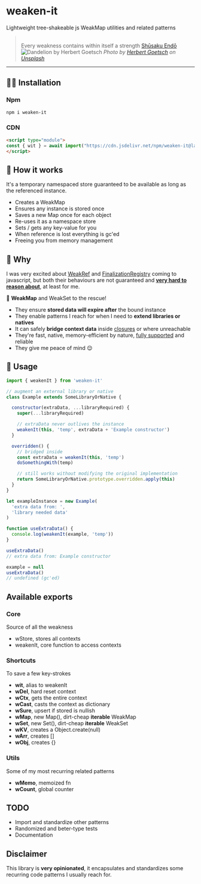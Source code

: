 # weaken-it

Lightweight tree-shakeable js WeakMap utilities and related patterns

> \
> Every weakness contains within itself a strength
> [Shūsaku Endō](https://it.wikipedia.org/wiki/Shūsaku_Endō)
> \
> ![Dandelion by Herbert Goetsch](https://images.unsplash.com/photo-1544954412-78da2cfa1a0c?&auto=format&fit=crop&h=400&w=800&q=80)
*Photo by [Herbert Goetsch](https://unsplash.com/photos/SGKQh9wNgAk/) on [Unsplash](https://unsplash.com/photos/SGKQh9wNgAk)*

---

## :man_technologist: Installation

### Npm

```bash
npm i weaken-it
```

### CDN

```html
<script type="module">
const { wit } = await import("https://cdn.jsdelivr.net/npm/weaken-it@latest")
</script>
```

## :wrench: How it works

It's a temporary namespaced store guaranteed to be available as long as the referenced instance.

* Creates a WeakMap
* Ensures any instance is stored once
* Saves a new Map once for each object
* Re-uses it as a namespace store
* Sets / gets any key-value for you
* When reference is lost everything is gc'ed
* Freeing you from memory management

## :thinking: Why

I was very excited about [WeakRef](https://developer.mozilla.org/en-US/docs/Web/JavaScript/Reference/Global_Objects/WeakRef#avoid_where_possible) and [FinalizationRegistry](https://developer.mozilla.org/en-US/docs/Web/JavaScript/Reference/Global_Objects/FinalizationRegistry#avoid_where_possible) coming to javascript, but both their behaviours are not guaranteed and **[very  hard to reason about](https://developer.mozilla.org/en-US/docs/Web/JavaScript/Memory_management#weakrefs_and_finalizationregistry)**, at least for me.

:ring_buoy: **WeakMap** and WeakSet to the rescue!

* They ensure **stored data will expire after** the bound instance
* They enable patterns I reach for when I need to **extend libraries or natives**
* It can safely **bridge context data** inside [closures](https://blog.logrocket.com/escape-memory-leaks-javascript/) or where unreachable
* They're fast, native, memory-efficient by nature, [fully supported](https://developer.mozilla.org/en-US/docs/Web/JavaScript/Reference/Global_Objects/WeakMap#browser_compatibility) and reliable
* They give me peace of mind :relieved:

## :muscle: Usage

```js
import { weakenIt } from 'weaken-it'

// augment an external library or native
class Example extends SomeLibraryOrNative {

  constructor(extraData, ...libraryRequired) {
    super(...libraryRequired)

    // extraData never outlives the instance
    weakenIt(this, 'temp', extraData + 'Example constructor')
  }

  overridden() {
    // bridged inside
    const extraData = weakenIt(this, 'temp')    
    doSomethingWith(temp)

    // still works without modifying the original implementation
    return SomeLibraryOrNative.prototype.overridden.apply(this)
  }
}

let exampleInstance = new Example(
  'extra data from: ',
  'library needed data'
)

function useExtraData() {
  console.log(weakenIt(example, 'temp'))
}

useExtraData()
// extra data from: Example constructor

example = null 
useExtraData()
// undefined (gc'ed)
```

## Available exports

### Core

Source of all the weakness

* wStore, stores all contexts
* weakenIt, core function to access contexts

### Shortcuts

To save a few key-strokes

* **wit**, alias to weakenIt
* **wDel**, hard reset context
* **wCtx**, gets the entire context
* **wCast**, casts the context as dictionary
* **wSure**, upsert if stored is nullish
* **wMap**, new Map(), dirt-cheap **iterable** WeakMap
* **wSet**, new Set(), dirt-cheap **iterable** WeakSet
* **wKV**, creates a Object.create(null)
* **wArr**, creates []
* **wObj**, creates {}

### Utils

Some of my most recurring related patterns

* **wMemo**, memoized fn
* **wCount**, global counter

## TODO

* Import and standardize other patterns
* Randomized and beter-type tests
* Documentation

## Disclaimer

This library is **very opinionated**, it encapsulates and standardizes some recurring code patterns I usually reach for.
